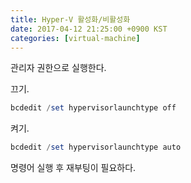 ```yaml
---
title: Hyper-V 활성화/비활성화
date: 2017-04-12 21:25:00 +0900 KST
categories: [virtual-machine]
---
```


관리자 권한으로 실행한다.

끄기.

```powershell
bcdedit /set hypervisorlaunchtype off
```

켜기.

```powershell
bcdedit /set hypervisorlaunchtype auto
```

명령어 실행 후 재부팅이 필요하다.
